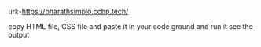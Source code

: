 url:-https://bharathsimplo.ccbp.tech/

copy HTML file, CSS file and paste it in your code ground and run it see the output
